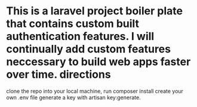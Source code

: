 This is a laravel project boiler plate that contains custom built authentication features.
I will continually add custom features neccessary to build web apps faster over time.
directions
===========
clone the repo into your local machine,
run composer install 
create your own .env file
generate a key with artisan key:generate.
